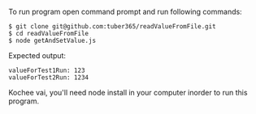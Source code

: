 
To run program open command prompt and run following commands:

    $ git clone git@github.com:tuber365/readValueFromFile.git    
    $ cd readValueFromFile
    $ node getAndSetValue.js

Expected output:

    valueForTest1Run: 123
    valueForTest2Run: 1234

Kochee vai, you'll need node install in your computer inorder to run this program.    